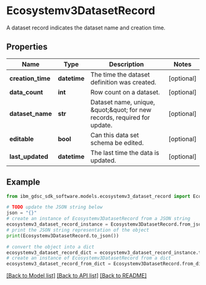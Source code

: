 # Ecosystemv3DatasetRecord

A dataset record indicates the dataset name and creation time.

## Properties

Name | Type | Description | Notes
------------ | ------------- | ------------- | -------------
**creation_time** | **datetime** | The time the dataset definition was created. | [optional] 
**data_count** | **int** | Row count on a dataset. | [optional] 
**dataset_name** | **str** | Dataset name, unique,  \&quot;\&quot; for new records, required for update. | [optional] 
**editable** | **bool** | Can this data set schema be edited. | [optional] 
**last_updated** | **datetime** | The last time the data is updated. | [optional] 

## Example

```python
from ibm_gdsc_sdk_software.models.ecosystemv3_dataset_record import Ecosystemv3DatasetRecord

# TODO update the JSON string below
json = "{}"
# create an instance of Ecosystemv3DatasetRecord from a JSON string
ecosystemv3_dataset_record_instance = Ecosystemv3DatasetRecord.from_json(json)
# print the JSON string representation of the object
print(Ecosystemv3DatasetRecord.to_json())

# convert the object into a dict
ecosystemv3_dataset_record_dict = ecosystemv3_dataset_record_instance.to_dict()
# create an instance of Ecosystemv3DatasetRecord from a dict
ecosystemv3_dataset_record_from_dict = Ecosystemv3DatasetRecord.from_dict(ecosystemv3_dataset_record_dict)
```
[[Back to Model list]](../README.md#documentation-for-models) [[Back to API list]](../README.md#documentation-for-api-endpoints) [[Back to README]](../README.md)


